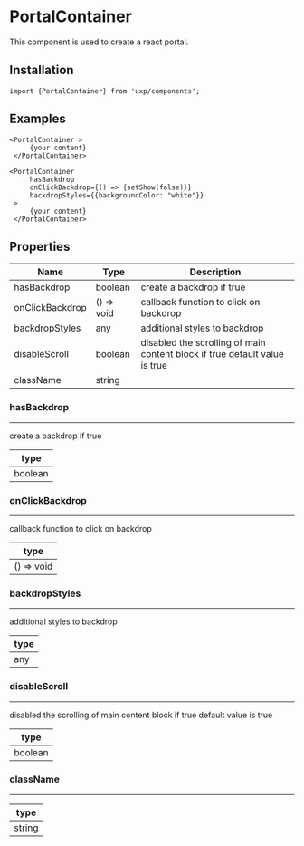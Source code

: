 # PortalContainer






This component is used to create a react portal.




## Installation



```tsx
import {PortalContainer} from 'uxp/components';
```

## Examples



```tsx
<PortalContainer >
     {your content}
 </PortalContainer>
```



```tsx
<PortalContainer
     hasBackdrop
     onClickBackdrop={() => {setShow(false)}}
     backdropStyles={{backgroundColor: "white"}}
 >
     {your content}
 </PortalContainer>
```

## Properties

|Name|Type|Description|
|-|-|-|
|hasBackdrop|boolean|create a backdrop if true |
|onClickBackdrop|() => void|callback function to click on backdrop |
|backdropStyles|any|additional styles to backdrop |
|disableScroll|boolean|disabled the scrolling of main content block if true default value is true |
|className|string||
### hasBackdrop



---



create a backdrop if true


|type|
|-|
|boolean|
### onClickBackdrop



---



callback function to click on backdrop


|type|
|-|
|() => void|
### backdropStyles



---



additional styles to backdrop


|type|
|-|
|any|
### disableScroll



---



disabled the scrolling of main content block if true
default value is true


|type|
|-|
|boolean|
### className



---





|type|
|-|
|string|
